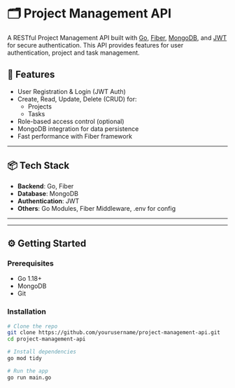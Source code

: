 # 🗂️ Project Management API

A RESTful Project Management API built with [Go](https://golang.org/), [Fiber](https://gofiber.io/), [MongoDB](https://www.mongodb.com/), and [JWT](https://jwt.io/) for secure authentication. This API provides features for user authentication, project and task management.

## 🚀 Features

- User Registration & Login (JWT Auth)
- Create, Read, Update, Delete (CRUD) for:
  - Projects
  - Tasks
- Role-based access control (optional)
- MongoDB integration for data persistence
- Fast performance with Fiber framework

---

## 📦 Tech Stack

- **Backend**: Go, Fiber
- **Database**: MongoDB
- **Authentication**: JWT
- **Others**: Go Modules, Fiber Middleware, .env for config

---


---

## ⚙️ Getting Started

### Prerequisites

- Go 1.18+
- MongoDB
- Git

### Installation

```bash
# Clone the repo
git clone https://github.com/yourusername/project-management-api.git
cd project-management-api

# Install dependencies
go mod tidy

# Run the app
go run main.go    

